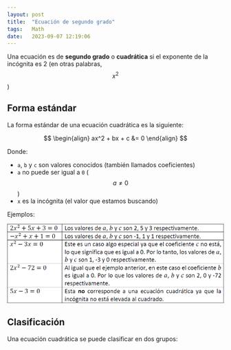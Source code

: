 ```yaml
---
layout: post
title:  "Ecuación de segundo grado"
tags:   Math
date:   2023-09-07 12:19:06
---
```


Una ecuación es de **segundo grado** o **cuadrática** si el exponente de la incógnita es 2 (en otras palabras, $$x^2$$)

## Forma estándar

La forma estándar de una ecuación cuadrática es la siguiente:

$$
\begin{align}
ax^2 + bx + c &= 0
\end{align}
$$

Donde:
* `a`, `b` y `c` son valores conocidos (también llamados coeficientes)
* `a` no puede ser igual a `0` ($$a \neq 0$$)
* `x` es la incógnita (el valor que estamos buscando)

Ejemplos:

![Ejemplos ecuación cuadrática](/assets/img/EjemplosEcuacionCuadratica.png)

## Clasificación

Una ecuación cuadrática se puede clasificar en dos grupos:
